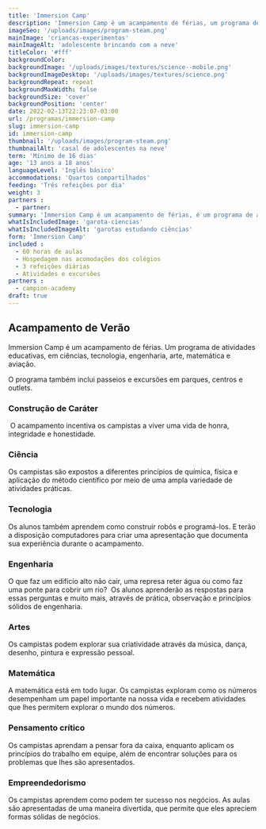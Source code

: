 ```yaml
---
title: 'Immersion Camp'
description: 'Immersion Camp é um acampamento de férias, um programa de atividades de ciências, tecnologia, engenharia, arte, matemática e aviação, incluindo viagem para Nova York, Washington D.C, pontos turisticos da Pensilvânia e visitas para as universidades de UPenn, Princeton e Columbia'
imageSeo: '/uploads/images/program-steam.png'
mainImage: 'criancas-experimentos'
mainImageAlt: 'adolescente brincando com a neve'
titleColor: '#fff'
backgroundColor:
backgroundImage: '/uploads/images/textures/science--mobile.png'
backgroundImageDesktop: '/uploads/images/textures/science.png'
backgroundRepeat: repeat
backgroundMaxWidth: false
backgroundSize: 'cover'
backgroundPosition: 'center'
date: 2022-02-13T22:23:07-03:00
url: /programas/immersion-camp
slug: immersion-camp
id: immersion-camp
thumbnail: '/uploads/images/program-steam.png'
thumbnailAlt: 'casal de adolescentes na neve'
term: 'Mínimo de 16 dias'
age: '13 anos a 18 anos'
languageLevel: 'Inglês básico'
accommodations: 'Quartos compartilhados'
feeding: 'Três refeições por dia'
weight: 3
partners :
  - partner:
summary: 'Immersion Camp é um acampamento de férias, é um programa de atividades de ciências, tecnologia, engenharia, arte, matemática e aviação, incluindo viagem para Nova York, Washington D.C, pontos turisticos da Pensilvânia e visitas para as universidades de UPenn, Princeton e Columbia'
whatIsIncludedImage: 'garota-ciencias'
whatIsIncludedImageAlt: 'garotas estudando ciências'
form: 'Immersion Camp'
included :
  - 60 horas de aulas
  - Hospedagem nas acomodações dos colégios
  - 3 refeições diárias
  - Atividades e excursões
partners :
  - campion-academy
draft: true
---
```


## Acampamento de Verão

Immersion Camp é um acampamento de férias. Um programa de atividades educativas, em ciências, tecnologia, engenharia, arte, matemática e aviação.

O programa também inclui passeios e excursões em parques, centros e outlets.

### Construção de Caráter

 O acampamento incentiva os campistas a viver uma vida de honra, integridade e honestidade.

### Ciência

Os campistas são expostos a diferentes princípios de química, física e aplicação do método científico por meio de uma ampla variedade de atividades práticas.

### Tecnologia

Os alunos também aprendem como construir robôs e programá-los. E terão a disposição computadores para criar uma apresentação que documenta sua experiência durante o acampamento.

### Engenharia

O que faz um edifício alto não cair, uma represa reter água ou como faz uma ponte para cobrir um rio?  Os alunos aprenderão as respostas para essas perguntas e muito mais, através de prática, observação e princípios sólidos de engenharia.

### Artes

Os campistas podem explorar sua criatividade através da música, dança, desenho, pintura e expressão pessoal.

### Matemática

A matemática está em todo lugar. Os campistas exploram como os números desempenham um papel importante na nossa vida e recebem atividades que lhes permitem explorar o mundo dos números.

### Pensamento crítico

Os campistas aprendam a pensar fora da caixa, enquanto aplicam os princípios do trabalho em equipe, além de encontrar soluções para os problemas que lhes são apresentados.

### Empreendedorismo

Os campistas aprendem como podem ter sucesso nos negócios. As aulas são apresentadas de uma maneira divertida, que permite que eles apreciem formas sólidas de negócios.
